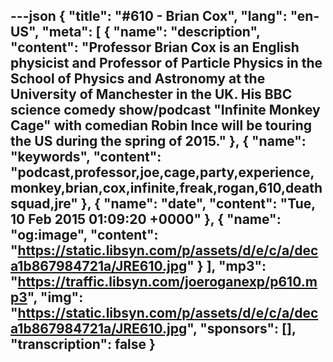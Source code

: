 ---json
{
  "title": "#610 - Brian Cox",
  "lang": "en-US",
  "meta": [
    {
      "name": "description",
      "content": "Professor Brian Cox is an English physicist and Professor of Particle Physics in the School of Physics and Astronomy at the University of Manchester in the UK. His BBC science comedy show/podcast \"Infinite Monkey Cage\" with comedian Robin Ince will be touring the US during the spring of 2015."
    },
    {
      "name": "keywords",
      "content": "podcast,professor,joe,cage,party,experience,monkey,brian,cox,infinite,freak,rogan,610,deathsquad,jre"
    },
    {
      "name": "date",
      "content": "Tue, 10 Feb 2015 01:09:20 +0000"
    },
    {
      "name": "og:image",
      "content": "https://static.libsyn.com/p/assets/d/e/c/a/deca1b867984721a/JRE610.jpg"
    }
  ],
  "mp3": "https://traffic.libsyn.com/joeroganexp/p610.mp3",
  "img": "https://static.libsyn.com/p/assets/d/e/c/a/deca1b867984721a/JRE610.jpg",
  "sponsors": [],
  "transcription": false
}
---
<episode-header />

<timemark seconds="0" />

<transcribe-call-to-action />

<episode-footer />